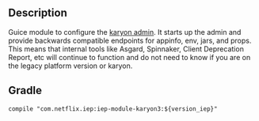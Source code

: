 
## Description

Guice module to configure the [karyon admin](https://github.com/Netflix/karyon/tree/3.x). It
starts up the admin and provide backwards compatible endpoints for appinfo, env, jars, and props.
This means that internal tools like Asgard, Spinnaker, Client Deprecation Report, etc will
continue to function and do not need to know if you are on the legacy platform version or karyon.

## Gradle

```
compile "com.netflix.iep:iep-module-karyon3:${version_iep}"
```

